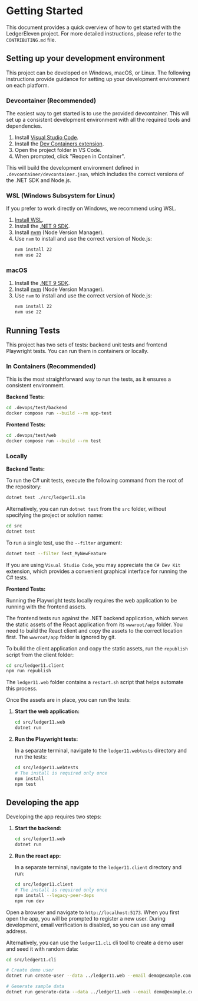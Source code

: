 # Getting Started

This document provides a quick overview of how to get started with the LedgerEleven project. For more detailed instructions, please refer to the `CONTRIBUTING.md` file.

## Setting up your development environment

This project can be developed on Windows, macOS, or Linux. The following instructions provide guidance for setting up your development environment on each platform.

### Devcontainer (Recommended)

The easiest way to get started is to use the provided devcontainer. This will set up a consistent development environment with all the required tools and dependencies.

1.  Install [Visual Studio Code](https://code.visualstudio.com/).
2.  Install the [Dev Containers extension](https://marketplace.visualstudio.com/items?itemName=ms-vscode-remote.remote-containers).
3.  Open the project folder in VS Code.
4.  When prompted, click "Reopen in Container".

This will build the development environment defined in `.devcontainer/devcontainer.json`, which includes the correct versions of the .NET SDK and Node.js.

### WSL (Windows Subsystem for Linux)

If you prefer to work directly on Windows, we recommend using WSL.

1.  [Install WSL](https://learn.microsoft.com/en-us/windows/wsl/install).
2.  Install the [.NET 9 SDK](https://dotnet.microsoft.com/en-us/download/dotnet/9.0).
3.  Install [nvm](https://github.com/nvm-sh/nvm) (Node Version Manager).
4.  Use `nvm` to install and use the correct version of Node.js:
    ```bash
    nvm install 22
    nvm use 22
    ```

### macOS

1.  Install the [.NET 9 SDK](https://dotnet.microsoft.com/en-us/download/dotnet/9.0).
2.  Install [nvm](https://github.com/nvm-sh/nvm) (Node Version Manager).
3.  Use `nvm` to install and use the correct version of Node.js:
    ```bash
    nvm install 22
    nvm use 22
    ```

## Running Tests

This project has two sets of tests: backend unit tests and frontend Playwright tests. You can run them in containers or locally.

### In Containers (Recommended)

This is the most straightforward way to run the tests, as it ensures a consistent environment.

**Backend Tests:**

```bash
cd .devops/test/backend
docker compose run --build --rm app-test
```

**Frontend Tests:**

```bash
cd .devops/test/web
docker compose run --build --rm test
```

### Locally

**Backend Tests:**

To run the C# unit tests, execute the following command from the root of the repository:

```bash
dotnet test ./src/ledger11.sln
```

Alternatively, you can run ```dotnet test``` from the ```src``` folder, without specifying the project or solution name:

```bash
cd src
dotnet test
```

To run a single test, use the ```--filter``` argument:

```bash
dotnet test --filter Test_MyNewFeature
```

If you are using ```Visual Studio Code```, you may appreciate the ```C# Dev Kit``` extension, which provides a convenient graphical interface for running the C# tests.

**Frontend Tests:**

Running the Playwright tests locally requires the web application to be running with the frontend assets.

The frontend tests run against the .NET backend application, which serves the static assets of the React application from its `wwwroot/app` folder. You need to build the React client and copy the assets to the correct location first. The `wwwroot/app` folder is ignored by git.

To build the client application and copy the static assets, run the `republish` script from the client folder:
```bash
cd src/ledger11.client
npm run republish
```

The `ledger11.web` folder contains a `restart.sh` script that helps automate this process.

Once the assets are in place, you can run the tests:

1.  **Start the web application:**

    ```bash
    cd src/ledger11.web
    dotnet run
    ```

2.  **Run the Playwright tests:**

    In a separate terminal, navigate to the `ledger11.webtests` directory and run the tests:

    ```bash
    cd src/ledger11.webtests
    # The install is required only once
    npm install
    npm test
    ```

## Developing the app

Developing the app requires two steps:

1.  **Start the backend:**

    ```bash
    cd src/ledger11.web
    dotnet run
    ```

2.  **Run the react app:**

    In a separate terminal, navigate to the `ledger11.client` directory and run:

    ```bash
    cd src/ledger11.client
    # The install is required only once
    npm install --legacy-peer-deps
    npm run dev
    ```

Open a browser and navigate to ```http://localhost:5173```. When you first open the app, you will be prompted to register a new user. During development, email verification is disabled, so you can use any email address.

Alternatively, you can use the ```ledger11.cli``` cli tool to create a demo user and seed it with random data:

```bash
cd src/ledger11.cli

# Create demo user
dotnet run create-user --data ../ledger11.web --email demo@example.com --password Super-Secret-42

# Generate sample data
dotnet run generate-data --data ../ledger11.web --email demo@example.com
```
